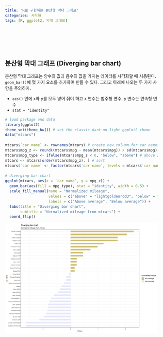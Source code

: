 ```yaml
---
title: "R로 구현하는 분산형 막대 그래프"
categories: 시각화
tags: [R, ggplot2, 막대 그래프]
---
```


<div style="margin-bottom:100px;"></div>

## 분산형 막대 그래프 (Diverging bar chart)

분산형 막대 그래프는 양수의 값과 음수의 값을 가지는 데이터를 시각화할 때 사용된다. `geom_bar()`에 몇 가지 요소를 추가하여 만들 수 있다. 그리고 아래에 나오는 두 가지 사항을 주의하자.

- `aes()` 안에 x와 y를 모두 넣어 줘야 하고 x 변수는 범주형 변수, y 변수는 연속형 변수
- `stat = "identity"`

```r
# load package and data
library(ggplot2)
theme_set(theme_bw()) # set the classic dark-on-light ggplot2 theme
data("mtcars")

mtcars$`car name` <- rownames(mtcars) # create new column for car names
mtcars$mpg_z <- round((mtcars$mpg - mean(mtcars$mpg)) / sd(mtcars$mpg), 2) # compute normalized mpg
mtcars$mpg_type <- ifelse(mtcars$mpg_z < 0, "below", "above") # above / below avg flag
mtcars <- mtcars[order(mtcars$mpg_z), ] # sort
mtcars$`car name` <- factor(mtcars$`car name`, levels = mtcars$`car name`) # convert to factor to retain sorted order in plot

# diverging bar chart
ggplot(mtcars, aes(x = `car name`, y = mpg_z)) + 
  geom_bar(aes(fill = mpg_type), stat = "identity", width = 0.5) + 
  scale_fill_manual(name = "Normalized mileage", 
                    values = c("above" = "lightgoldenrod3", "below" = "lavender"),
                    labels = c("Above average", "Below average")) + 
  labs(title = "Diverging bar chart", 
       subtitle = "Normalized mileage from mtcars") + 
  coord_flip()
```

![](/public/img/2022-06-22-visualization-summary/diverging_bar_chart-1.png)